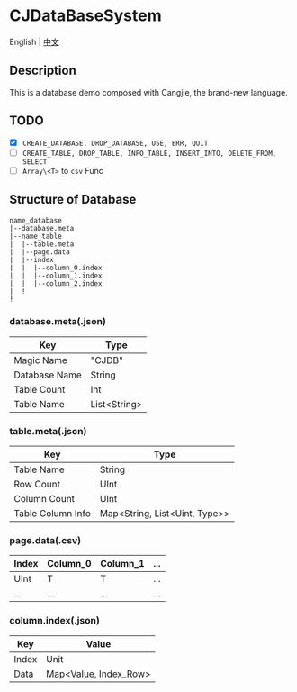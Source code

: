 # CJDataBaseSystem

English | [中文](./docs/README_zh.md)

## Description

This is a database demo composed with Cangjie, the brand-new language.

## TODO

- [x] `CREATE_DATABASE, DROP_DATABASE, USE, ERR, QUIT`
- [ ] `CREATE_TABLE, DROP_TABLE, INFO_TABLE, INSERT_INTO, DELETE_FROM, SELECT`
- [ ] `Array\<T>` to `csv` Func

## Structure of Database

```structure
name_database
|--database.meta
|--name_table
|  |--table.meta
|  |--page.data
|  |--index
|  |  |--column_0.index
|  |  |--column_1.index
|  |  |--column_2.index
|  !
!
```

### database.meta(.json)

| Key | Type |
| --- | ----- |
| Magic Name | "CJDB" |
| Database Name | String |
| Table Count | Int |
| Table Name | List\<String> |

### table.meta(.json)

| Key | Type |
| --- | ---- |
| Table Name | String |
| Row Count | UInt |
| Column Count | UInt |
| Table Column Info | Map\<String, List<Uint, Type>> |

### page.data(.csv)

| Index | Column_0 | Column_1 | ... |
| ----- | -------- | -------- | --- |
| UInt   | T        | T        | ... |
| ... | ... | ... | ... |

### column.index(.json)

| Key | Value |
| --- | ----- |
| Index | Unit |
| Data | Map<Value, Index_Row> |
